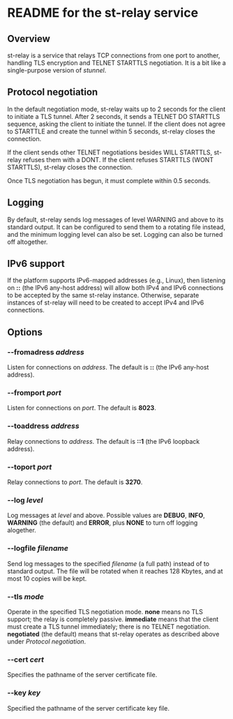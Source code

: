 # README for the st-relay service
## Overview
st-relay is a service that relays TCP connections from one port to another, handling TLS encryption and TELNET STARTTLS negotiation. It is a bit like a single-purpose version of *stunnel*.

## Protocol negotiation
In the default negotiation mode, st-relay waits up to 2 seconds for the client to initiate a TLS tunnel. After 2 seconds, it sends a TELNET DO STARTTLS sequence, asking the client to initiate the tunnel. If the client does not agree to STARTTLE and create the tunnel within 5 seconds, st-relay closes the connection.

If the client sends other TELNET negotiations besides WILL STARTTLS, st-relay refuses them with a DONT. If the client refuses STARTTLS (WONT STARTTLS), st-relay closes the connection.

Once TLS negotiation has begun, it must complete within 0.5 seconds.

## Logging
By default, st-relay sends log messages of level WARNING and above to its standard output. It can be configured to send them to a rotating file instead, and the minimum logging level can also be set. Logging can also be turned off altogether.

## IPv6 support
If the platform supports IPv6-mapped addresses (e.g., Linux), then listening on **::** (the IPv6 any-host address) will allow both IPv4 and IPv6 connections to be accepted by the same st-relay instance. Otherwise, separate instances of st-relay will need to be created to accept IPv4 and IPv6 connections.

## Options
### --fromadress *address*
Listen for connections on *address*. The default is **::** (the IPv6 any-host address).
### --fromport *port*
Listen for connections on *port*. The default is **8023**.
### --toaddress *address*
Relay connections to *address*. The default is **::1** (the IPv6 loopback address).
### --toport *port*
Relay connections to *port*. The default is **3270**.
### --log *level*
Log messages at *level* and above. Possible values are **DEBUG**, **INFO**, **WARNING** (the default) and **ERROR**, plus **NONE** to turn off logging alogether.
### --logfile *filename*
Send log messages to the specified *filename* (a full path) instead of to standard output. The file will be rotated when it reaches 128 Kbytes, and at most 10 copies will be kept.
### --tls *mode*
Operate in the specified TLS negotiation mode. **none** means no TLS support; the relay is completely passive. **immediate** means that the client must create a TLS tunnel immediately; there is no TELNET negotiation. **negotiated** (the default) means that st-relay operates as described above under *Protocol negotiation*.
### --cert *cert*
Specifies the pathname of the server certificate file.
### --key *key*
Specified the pathname of the server certificate key file.